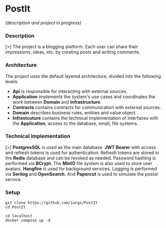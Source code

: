 # PostIt

*(description and project in progress)*

### Description

[>] The project is a blogging platform. Each user can share their impressions, ideas, etc. by creating posts and writing comments. 

### Architecture

The project uses the default layered architecture, divided into the following levels: 

- **Api** is responsible for interacting with external sources.
- **Application** implements the system's use cases and coordinates the work between **Domain** and **Infrastructure**.
- **Contracts** contains contracts for communication with external sources.
- **Domain** describes business rules, entities and value object.
- **Infrastcuture** contains the technical implementation of interfaces with the **Application**, access to the database, email, file systems.

### Technical implementation

[>] **PostgresSQL** is used as the main database. **JWT Bearer** with access and refresh tokens is used for authentication. Refresh tokens are stored in the **Redis** database and can be revoked as needed. Password hashing is performed via **BCrypt**. The **MinIO** file system is also used to store user avatars. **Hangfire** is used for background services. Logging is performed via **Serilog** and **OpenSearch**. And **Papercut** is used to simulate the postal service.

### Setup

```
git clone https://github.com/1args/PostIt
cd PostIt
```
```
cd localhost
docker compose up -d
```

